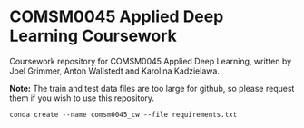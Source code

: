 # COMSM0045 Applied Deep Learning Coursework
Coursework repository for COMSM0045 Applied Deep Learning, written by Joel Grimmer, Anton Wallstedt and Karolina Kadzielawa.

**Note:** The train and test data files are too large for github, so please request them if you wish to use this repository.

```conda create --name comsm0045_cw --file requirements.txt```
